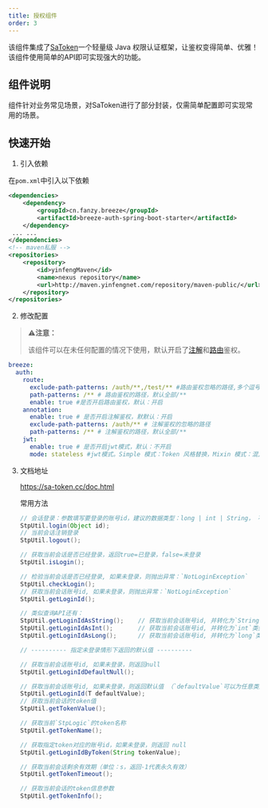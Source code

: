 ```yaml
---
title: 授权组件
order: 3
---
```


该组件集成了[SaToken](https://gitee.com/dromara/sa-token)一个轻量级 Java 权限认证框架，让鉴权变得简单、优雅！该组件使用简单的API即可实现强大的功能。

## 组件说明

组件针对业务常见场景，对SaToken进行了部分封装，仅需简单配置即可实现常用的场景。

## 快速开始

1. 引入依赖

在`pom.xml`中引入以下依赖

```xml
<dependencies>
    <dependency>
        <groupId>cn.fanzy.breeze</groupId>
        <artifactId>breeze-auth-spring-boot-starter</artifactId>
    </dependency>
 ... ...
</dependencies>
<!-- maven私服 -->
<repositories>
	<repository>
		<id>yinfengMaven</id>
		<name>nexus repository</name>
		<url>http://maven.yinfengnet.com/repository/maven-public/</url>
	</repository>
</repositories>
```

2. 修改配置

> ⚠️**注意：**
>
> 该组件可以在未任何配置的情况下使用，默认开启了[注解](https://sa-token.cc/doc.html#/use/at-check)和[路由](https://sa-token.cc/doc.html#/use/route-check)鉴权。

```yaml
breeze:
  auth:
    route:
      exclude-path-patterns: /auth/**,/test/** #路由鉴权忽略的路径,多个逗号隔开。
      path-patterns: /** # 路由鉴权的路径，默认全部/**
      enable: true #是否开启路由鉴权，默认：开启
    annotation:
      enable: true # 是否开启注解鉴权，默默认：开启
      exclude-path-patterns: /auth/** # 注解鉴权的忽略的路径
      path-patterns: /** # 注解鉴权的路径，默认全部/**
    jwt:
      enable: true # 是否开启jwt模式，默认：不开启
      mode: stateless #jwt模式。Simple 模式：Token 风格替换，Mixin 模式：混入部分逻辑，Stateless 模式：服务器完全无状态
```

3. 文档地址

   https://sa-token.cc/doc.html

   常用方法

   ```java
   // 会话登录：参数填写要登录的账号id，建议的数据类型：long | int | String， 不可以传入复杂类型，如：User、Admin 等等
   StpUtil.login(Object id);     
   // 当前会话注销登录
   StpUtil.logout();
   
   // 获取当前会话是否已经登录，返回true=已登录，false=未登录
   StpUtil.isLogin();
   
   // 检验当前会话是否已经登录, 如果未登录，则抛出异常：`NotLoginException`
   StpUtil.checkLogin();
   // 获取当前会话账号id, 如果未登录，则抛出异常：`NotLoginException`
   StpUtil.getLoginId();
   
   // 类似查询API还有：
   StpUtil.getLoginIdAsString();    // 获取当前会话账号id, 并转化为`String`类型
   StpUtil.getLoginIdAsInt();       // 获取当前会话账号id, 并转化为`int`类型
   StpUtil.getLoginIdAsLong();      // 获取当前会话账号id, 并转化为`long`类型
   
   // ---------- 指定未登录情形下返回的默认值 ----------
   
   // 获取当前会话账号id, 如果未登录，则返回null 
   StpUtil.getLoginIdDefaultNull();
   
   // 获取当前会话账号id, 如果未登录，则返回默认值 （`defaultValue`可以为任意类型）
   StpUtil.getLoginId(T defaultValue);
   // 获取当前会话的token值
   StpUtil.getTokenValue();
   
   // 获取当前`StpLogic`的token名称
   StpUtil.getTokenName();
   
   // 获取指定token对应的账号id，如果未登录，则返回 null
   StpUtil.getLoginIdByToken(String tokenValue);
   
   // 获取当前会话剩余有效期（单位：s，返回-1代表永久有效）
   StpUtil.getTokenTimeout();
   
   // 获取当前会话的token信息参数
   StpUtil.getTokenInfo();
   ```

   
